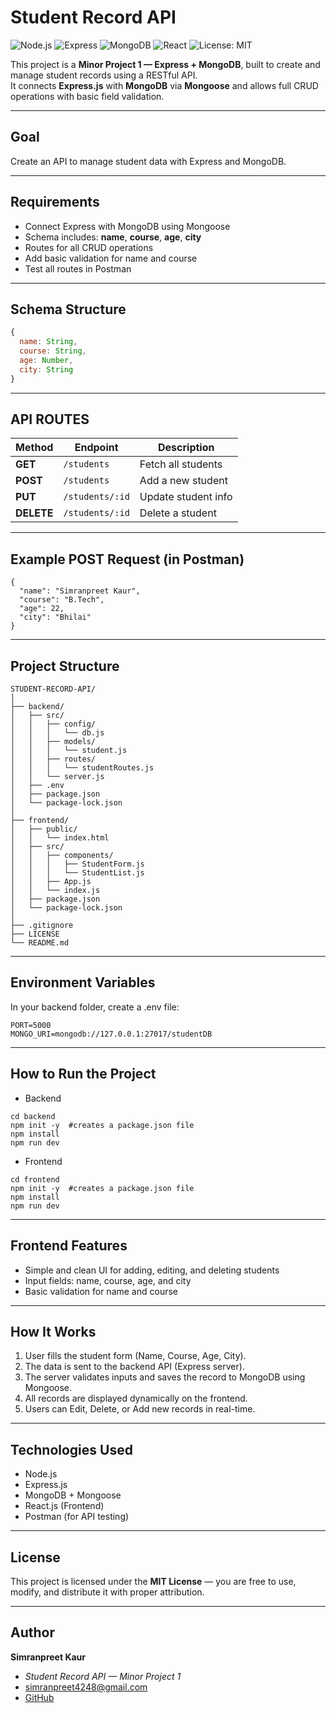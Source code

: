 # Student Record API
![Node.js](https://img.shields.io/badge/Node.js-339933?style=flat&logo=node.js&logoColor=white)
![Express](https://img.shields.io/badge/Express.js-000000?style=flat&logo=express&logoColor=white)
![MongoDB](https://img.shields.io/badge/MongoDB-47A248?style=flat&logo=mongodb&logoColor=white)
![React](https://img.shields.io/badge/React-61DAFB?style=flat&logo=react&logoColor=black)
![License: MIT](https://img.shields.io/badge/License-MIT-yellow.svg)


This project is a **Minor Project 1 — Express + MongoDB**, built to create and manage student records using a RESTful API.  
It connects **Express.js** with **MongoDB** via **Mongoose** and allows full CRUD operations with basic field validation.

---

## Goal

Create an API to manage student data with Express and MongoDB.

---

## Requirements

- Connect Express with MongoDB using Mongoose  
- Schema includes: **name**, **course**, **age**, **city**  
- Routes for all CRUD operations  
- Add basic validation for name and course  
- Test all routes in Postman  

---

## Schema Structure

```js
{
  name: String,
  course: String,
  age: Number,
  city: String
}
```
---

## API ROUTES

| Method     | Endpoint        | Description         |
| ---------- | --------------- | ------------------- |
| **GET**    | `/students`     | Fetch all students  |
| **POST**   | `/students`     | Add a new student   |
| **PUT**    | `/students/:id` | Update student info |
| **DELETE** | `/students/:id` | Delete a student    |

---

## Example POST Request (in Postman)
```
{
  "name": "Simranpreet Kaur",
  "course": "B.Tech",
  "age": 22,
  "city": "Bhilai"
}
```

---

## Project Structure
```
STUDENT-RECORD-API/
│
├── backend/
│   ├── src/
│   │   ├── config/
│   │   │   └── db.js
│   │   ├── models/
│   │   │   └── student.js
│   │   ├── routes/
│   │   │   └── studentRoutes.js
│   │   └── server.js
│   ├── .env
│   ├── package.json
│   └── package-lock.json
│
├── frontend/
│   ├── public/
│   │   └── index.html
│   ├── src/
│   │   ├── components/
│   │   │   ├── StudentForm.js
│   │   │   └── StudentList.js
│   │   ├── App.js
│   │   └── index.js
│   ├── package.json
│   └── package-lock.json
│
├── .gitignore
├── LICENSE
└── README.md

```
---

## Environment Variables

In your backend folder, create a .env file:
```
PORT=5000
MONGO_URI=mongodb://127.0.0.1:27017/studentDB
```
---

## How to Run the Project

- Backend
```
cd backend
npm init -y  #creates a package.json file
npm install
npm run dev
```
- Frontend
```
cd frontend
npm init -y  #creates a package.json file
npm install
npm run dev
```
---

## Frontend Features

- Simple and clean UI for adding, editing, and deleting students
- Input fields: name, course, age, and city
- Basic validation for name and course

---

## How It Works

1. User fills the student form (Name, Course, Age, City).
2. The data is sent to the backend API (Express server).
3. The server validates inputs and saves the record to MongoDB using Mongoose.
4. All records are displayed dynamically on the frontend.
5. Users can Edit, Delete, or Add new records in real-time.

---

## Technologies Used

- Node.js
- Express.js
- MongoDB + Mongoose
- React.js (Frontend)
- Postman (for API testing)

---

## **License**

This project is licensed under the **MIT License** — you are free to use, modify, and distribute it with proper attribution.  

---

## **Author**

**Simranpreet Kaur**  
- *Student Record API — Minor Project 1*  
- simranpreet4248@gmail.com    
- [GitHub](https://github.com/Simran-210803)





